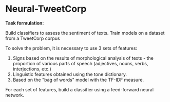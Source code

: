 # Neural-TweetCorp

**Task formulation:**

Build classifiers to assess the sentiment of texts. Train models on a dataset from a TweetCorp corpus

To solve the problem, it is necessary to use 3 sets of features:
  1. Signs based on the results of morphological analysis of texts - the proportion of various parts of speech (adjectives, nouns, verbs, interjections, etc.)
  2. Linguistic features obtained using the tone dictionary.
  3. Based on the "bag of words" model with the TF-IDF measure.
  
For each set of features, build a classifier using a feed-forward neural network.
